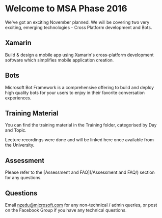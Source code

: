 # Welcome to MSA Phase 2016

We've got an exciting November planned. We will be covering two very exciting, emerging technologies - Cross Platform development and Bots.

## Xamarin

Build & design a mobile app using Xamarin's cross-platform development software which simplifies mobile application creation.

## Bots

Microsoft Bot Framework is a comprehensive offering to build and deploy high quality bots for your users to enjoy in their favorite conversation experiences.

## Training Material

You can find the training material in the Training folder, categorised by Day and Topic. 

Lecture recordings were done and will be linked here once available from the University.

## Assessment

Please refer to the [Assessment and FAQ](/Assessment and FAQ/) section for any questions.

## Questions

Email nzedu@microsoft.com for any non-technical / admin queries, or post on the Facebook Group if you have any technical questions.